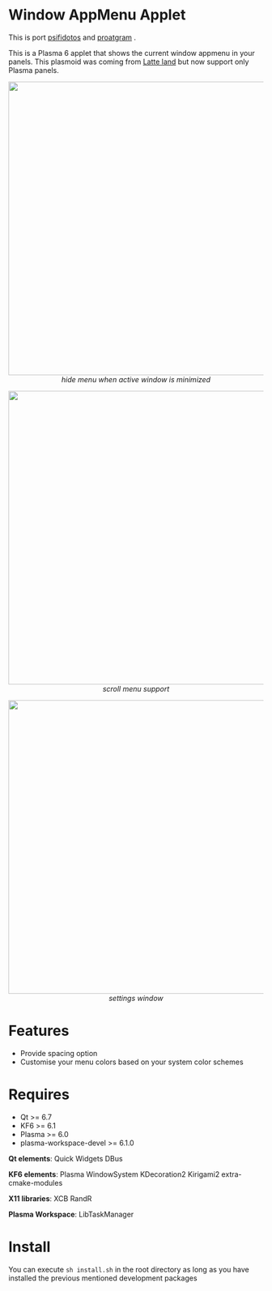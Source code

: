 # Window AppMenu Applet
This is port   [psifidotos](https://github.com/psifidotos/applet-window-appmenu/) and  [proatgram](https://github.com/proatgram/applet-window-appmenu6/) .

This is a Plasma 6 applet that shows the current window appmenu in your panels. This plasmoid was coming from [Latte land](https://phabricator.kde.org/source/latte-dock/repository/master/) but now support only Plasma panels.

<p align="center">
<img src="https://i.imgur.com/T0sLWav.gif" width="580"><br/>
<i>hide menu when active window is minimized</i>
</p>

<p align="center">
<img src="https://i.imgur.com/ARJbMWX.gif" width="580"><br/>
<i>scroll menu support</i>
</p>


<p align="center">
<img src="https://imgur.com/w1EA6lr.png" width="580"><br/>
<i>settings window</i>
</p>

# Features

- Provide spacing option
- Customise your menu colors based on your system color schemes

# Requires

- Qt >= 6.7
- KF6 >= 6.1
- Plasma >= 6.0
- plasma-workspace-devel >= 6.1.0 

**Qt elements**: Quick Widgets DBus

**KF6 elements**: Plasma WindowSystem KDecoration2 Kirigami2 extra-cmake-modules

**X11 libraries**: XCB RandR

**Plasma Workspace**: LibTaskManager

# Install

You can execute `sh install.sh` in the root directory as long as you have installed the previous mentioned development packages

